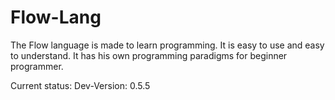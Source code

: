 # Flow-Lang

The Flow language is made to learn programming. It is easy to use and easy to understand.
It has his own programming paradigms for beginner programmer.

Current status: Dev-Version: 0.5.5
